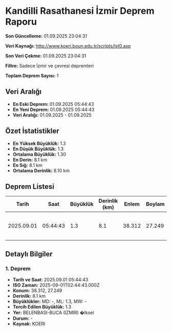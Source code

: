 # Kandilli Rasathanesi İzmir Deprem Raporu

**Son Güncelleme:** 01.09.2025 23:04:31

**Veri Kaynağı:** http://www.koeri.boun.edu.tr/scripts/lst0.asp

**Son Veri Çekme:** 01.09.2025 23:04:31

**Filtre:** Sadece İzmir ve çevresi depremleri

**Toplam Deprem Sayısı:** 1

## Veri Aralığı

- **En Eski Deprem:** 01.09.2025 05:44:43
- **En Yeni Deprem:** 01.09.2025 05:44:43
- **Veri Aralığı:** 01.09.2025 - 01.09.2025

## Özet İstatistikler

- **En Yüksek Büyüklük:** 1.3
- **En Düşük Büyüklük:** 1.3
- **Ortalama Büyüklük:** 1.30
- **En Derin:** 8.1 km
- **En Sığ:** 8.1 km
- **Ortalama Derinlik:** 8.10 km

## Deprem Listesi

| Tarih | Saat | Büyüklük | Derinlik (km) | Enlem | Boylam | Konum | Durum |
|-------|------|----------|---------------|-------|--------|-------|-------|
| 2025.09.01 | 05:44:43 | 1.3 | 8.1 | 38.312 | 27.249 | BELENBASI-BUCA (IZMIR) �lksel | - |

## Detaylı Bilgiler

### 1. Deprem

- **Tarih ve Saat:** 2025.09.01 05:44:43
- **ISO Zaman:** 2025-09-01T02:44:43.000Z
- **Konum:** 38.312, 27.249
- **Derinlik:** 8.1 km
- **Büyüklükler:** MD: -, ML: 1.3, MW: -
- **Tercih Edilen Büyüklük:** 1.3
- **Yer:** BELENBASI-BUCA (IZMIR) �lksel
- **Durum:** -
- **Kaynak:** KOERI

